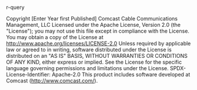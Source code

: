 r-query

Copyright [Enter Year first Published] Comcast Cable Communications Management, LLC
Licensed under the Apache License, Version 2.0 (the "License");
you may not use this file except in compliance with the License.
You may obtain a copy of the License at
http://www.apache.org/licenses/LICENSE-2.0
Unless required by applicable law or agreed to in writing, software
distributed under the License is distributed on an "AS IS" BASIS,
WITHOUT WARRANTIES OR CONDITIONS OF ANY KIND, either express or implied.
See the License for the specific language governing permissions and limitations under the License.
SPDX-License-Identifier: Apache-2.0
This product includes software developed at Comcast (http://www.comcast.com/).